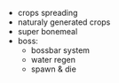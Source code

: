 - crops spreading
- naturaly generated crops
- super bonemeal
- boss:
    - bossbar system
    - water regen
    - spawn & die
